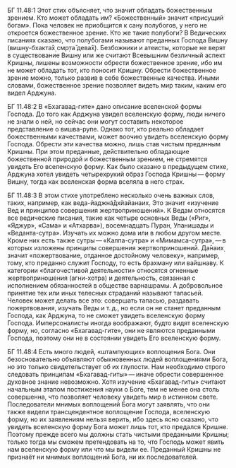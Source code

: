 БГ 11.48:1	Этот стих объясняет, что значит обладать божественным зрением. Кто может обладать им? «Божественный» значит «присущий богам». Пока человек не приобщится к сану полубогов, у него не откроется божественное зрение. Кто же такие полубоги? В Ведических писаниях сказано, что полубогами называют преданных Господа Вишну (вишн̣у-бхакта̄х̣ смр̣та̄ дева̄х̣). Безбожники и атеисты, которые не верят в существование Вишну или же считают Всевышним безличный аспект Кришны, лишены возможности обрести божественное зрение, ибо им не может обладать тот, кто поносит Кришну. Обрести божественное зрение можно, только развив в себе божественные качества. Иными словами, божественное зрение позволяет видеть мир таким, каким его видел Арджуна.

БГ 11.48:2	В «Бхагавад-гите» дано описание вселенской формы Господа. До того как Арджуна увидел вселенскую форму, люди ничего не знали о ней, но сейчас они могут составить некоторое представление о вишва-рупе. Однако тот, кто реально обладает божественными качествами, может воочию увидеть вселенскую форму Господа. Обрести эти качества можно, лишь став чистым преданным Кришны. При этом преданные, действительно обладающие божественной природой и божественным зрением, не стремятся увидеть Его вселенскую форму. Как было сказано в предыдущем стихе, Арджуна хотел увидеть четырехрукий образ Господа Кришны — форму Вишну, тогда как вселенская форма вселяла в него страх.

БГ 11.48:3	В этом стихе употреблено несколько очень важных слов, таких, например, как веда-йаджн̃а̄дхйайанаих̣. Это значит «изучение Вед и принципов совершения жертвоприношений». К Ведам относятся все ведические писания, такие как четыре основных Веды («Риг», «Яджур», «Сама» и «Атхарва»), восемнадцать Пуран, Упанишады и «Веданта-сутра». Изучать их можно дома или в любом другом месте. Кроме них есть также сутры — «Калпа-сутра» и «Мимамса-сутра», — в которых изложены принципы совершения жертвоприношений. Да̄наих̣ значит «пожертвование, отданное достойному человеку», например, тому, кто преданно служит Господу, то есть брахману или вайшнаву. К категории «благочестивой деятельности» относятся огненные жертвоприношения (агни-хотра) и деятельность, связанная с исполнением обязанностей в обществе варнашрамы. А добровольное принятие тех или иных телесных страданий называют тапасьей. Человек может делать все это: совершать тапасью, раздавать пожертвования, изучать Веды и т. д., но если он не станет преданным Господа, как Арджуна, то не сможет увидеть вселенскую форму Господа. Имперсоналисты иногда воображают, будто видят вселенскую форму, но, согласно «Бхагавад-гите», они не являются преданными Господа, поэтому они не в состоянии увидеть Его вселенскую форму.

БГ 11.48:4	Есть много людей, «штампующих» воплощения Бога. Они безосновательно объявляют обыкновенных людей воплощениями Бога, но это только свидетельствует об их глупости. Нам необходимо строго следовать принципам «Бхагавад-гиты» — иначе обрести совершенное духовное знание невозможно. Хотя изучение «Бхагавад-гиты» считают начальным этапом постижения науки о Боге, тем не менее она столь совершенна, что позволяет человеку увидеть мир в истинном свете. Последователи мнимых воплощений Бога могут заявлять, что они также видели трансцендентное воплощение Господа, вселенскую форму, но их заявлениям нельзя верить, ибо здесь ясно сказано, что увидеть вселенскую форму Бога может лишь тот, кто предался Кришне. Поэтому прежде всего мы должны стать чистыми преданными Кришны; только тогда мы сможем претендовать на то, что Господь может явить нам вселенскую форму или что мы видели ее. Преданный Кришны не признаёт ни мнимых воплощений Бога, ни их последователей.